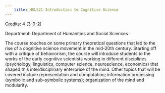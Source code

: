 ```yaml
---
    title: HSL521 Introduction to Cognitive Science
---
```

Credits: 4 (3-0-2)

Department: Department of Humanities and Social Sciences

The course touches on some primary theoretical questions that led to the rise of a cognitive science movement in the mid-20th century. Starting off with a critique of behaviorism, the course will introduce students to the works of the early cognitive scientists working in different disciplines (psychology, linguistics, computer science, neuroscience, economics) that shaped this interdisciplinary enterprise of the mind. Other topics that will be covered include representation and computation; information processing (symbolic and sub-symbolic systems); organization of the mind and modularity.